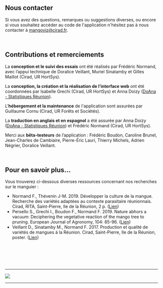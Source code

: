 ## Nous contacter

Si vous avez des questions, remarques ou suggestions diverses, ou encore si vous souhaitez accéder au code de l'application n'hésitez pas à nous contacter à [mangoviz@cirad.fr](mailto:mangoviz@cirad.fr).
<!-- mettre le lien vers le dépôt du CIRAD ? -->

<br>


## Contributions et remerciements

La **conception et le suivi des essais** ont été réalisés par Frédéric Normand, avec l’appui technique de Doralice Veillant, Muriel Sinatamby et Gilles Maillot (Cirad, UR HortSys).

La **conception, la création et la réalisation de l’interface web** ont été coordonnées par Isabelle Grechi (Cirad, UR HortSys) et Anna Doizy (<a href="https://doana-r.com" target="_blank">DoAna - Statistiques Réunion</a>).

L'**hébergement et la maintenance** de l'application sont assurées par Guillaume Cornu (Cirad, UR Forêts et Sociétés).

La **traduction en anglais et en espagnol** a été assurée par Anna Doizy (<a href="https://doana-r.com" target="_blank">DoAna - Statistiques Réunion</a>) et Frédéric Normand (Cirad, UR HortSys).

Merci aux **bêta-testeurs** de l’application : Frédéric Boudon, Caroline Brunel, Jean-Charles de Cambiaire, Pierre-Éric Lauri, Thierry Michels, Adrien Négrier, Doralice Veillant.

<br>

## Pour en savoir plus...

Vous trouverez ci-dessous diverses ressources concernant nos recherches sur le manguier :

-  Normand F., Thévenin J-M. 2019. Développer la culture de la mangue. Recherche des variétés adaptées au contexte parasitaire réunionnais. Cirad, RITA, Saint-Pierre, Ile de la Réunion, 2 p. (<a href="https://agritrop.cirad.fr/" target="_blank">Lien</a>)
-  Persello S., Grechi I., Boudon F., Normand F. 2019. Nature abhors a vacuum: Deciphering the vegetative reaction of the mango tree to pruning. European Journal of Agronomy, 104: 85-96. (<a href="https://agritrop.cirad.fr/590932//" target="_blank">Lien</a>) 
-  Veillant D., Sinatamby M., Normand F. 2017. Production et qualité de variétés de mangues à la Réunion. Cirad, Saint-Pierre, Ile de la Réunion, poster. (<a href="https://agritrop.cirad.fr/" target="_blank">Lien</a>)


<br>

<br>

<br>

<br>

***

<p class="center">
  <span>
    <img src="bande_logo-bailleurs.png" class="inbox-img">
   </span>
</p>

***
